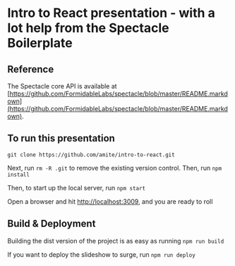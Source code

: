 # Intro to React presentation - with a lot help from the Spectacle Boilerplate

## Reference

The Spectacle core API is available at [https://github.com/FormidableLabs/spectacle/blob/master/README.markdown](https://github.com/FormidableLabs/spectacle/blob/master/README.markdown).

## To run this presentation

```
git clone https://github.com/amite/intro-to-react.git
```

Next, run `rm -R .git` to remove the existing version control.
Then, run `npm install`

Then, to start up the local server, run `npm start`

Open a browser and hit [http://localhost:3009](http://localhost:3009), and you are ready to roll

## Build & Deployment

Building the dist version of the project is as easy as running `npm run build`

If you want to deploy the slideshow to surge, run `npm run deploy`
